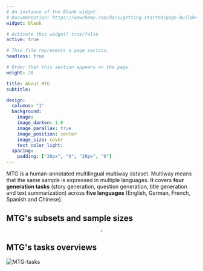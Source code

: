 ```yaml
---
# An instance of the Blank widget.
# Documentation: https://wowchemy.com/docs/getting-started/page-builder/
widget: blank

# Activate this widget? true/false
active: true

# This file represents a page section.
headless: true

# Order that this section appears on the page.
weight: 20

title: About MTG
subtitle:

design:
  columns: "1"
  background:
    image: 
    image_darken: 1.0
    image_parallax: true
    image_position: center
    image_size: cover
    text_color_light: 
  spacing:
    padding: ["20px", "0", "20px", "0"]
---
```

MTG is a human-annotated multilingual multiway dataset. Multiway means that the same sample is expressed in multiple languages. It covers **four generation tasks** (story generation, question generation, title generation and text summarization) across **five languages** (English, German, French, Spanish and Chinese). 

<!-- You can find the slides, poster and video about E-KAR at <a href="https://jiangjiechen.github.io/publication/ekar/">here</a>. -->
<style>
table
{
    margin: auto;
}
</style>


## MTG's subsets and sample sizes

<!-- ![MTG-statistics](/uploads/dataset_statistics.jpg) -->
<div  align="center"> 
<img src="/uploads/dataset_statistics.jpg" style="zoom:30%" align=center/>
</div>

<!-- 

| **Task**                                     | **SG, QG, TG, Summ** |
|-----------------------------------------------|---------------------:|
| **For each language**                         |                      |
| Rough training size                           |    76k/61k/270k/164k |
| Annotated training size                       |      15k/15k/15k/15k |
| Annotated development size                    |          2k/2k/2k/2k |
| Annotated test size                           |          3k/3k/3k/3k |
| **For five languages   (en, de, fr, es, zh)** |                      |
| Total Annotated size                          |                 400k |
| Total dataset size                            |                 6.9m |
 -->

<!-- <iframe src="https://docs.google.com/spreadsheets/d/e/2PACX-1vTpfCYVe3yAZeuNTYdClxWY8r3siS5cw3qDQQkBHk2gD4kTEwf7dsTigBfimfGHkYEKd8Jk31t4tazK/pubhtml?widget=true&amp;headers=false"></iframe> -->

## MTG's tasks overviews
<!-- 
|        **Task**        |   **Corpus**  | **Domain** |         **Format**         |               **Goal**               |
|:----------------------:|:-------------:|:----------:|:--------------------------:|:------------------------------------:|
|    Story Generation    | ROCStories    | Daily life |           <story>          | Generate the end of the   story      |
|    Question Generation | SQUAD 1.0     | Wikipedia  | <passage,answer, question> | Generate the question of the answer  |
|    Title Generation    | ByteCup       | News       |      <article, title>      | Generate the title of the document   |
|    Text Summarization  | CNN/DailyMail | News       |     <article, summary>     | Generate the summary of the document |
 -->
![MTG-tasks](/uploads/tasks.jpg)




